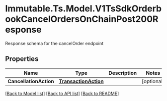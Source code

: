 # Immutable.Ts.Model.V1TsSdkOrderbookCancelOrdersOnChainPost200Response
Response schema for the cancelOrder endpoint

## Properties

Name | Type | Description | Notes
------------ | ------------- | ------------- | -------------
**CancellationAction** | [**TransactionAction**](TransactionAction.md) |  | [optional] 

[[Back to Model list]](../README.md#documentation-for-models) [[Back to API list]](../README.md#documentation-for-api-endpoints) [[Back to README]](../README.md)

